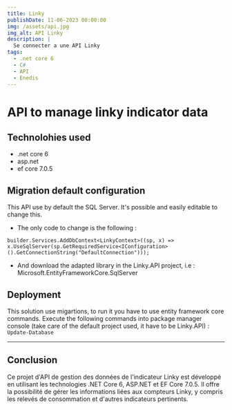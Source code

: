 ```yaml
---
title: Linky
publishDate: 11-06-2023 00:00:00
img: /assets/api.jpg
img_alt: API Linky
description: |
  Se connecter a une API Linky
tags:
  - .net core 6
  - C#
  - API
  - Enedis
---
```


# API to manage linky indicator data

## Technolohies used

- .net core 6
- asp.net
- ef core 7.0.5

## Migration default configuration

This API use by default the SQL Server. It's possible and easily editable to change this.
- The only code to change is the following :

`builder.Services.AddDbContext<LinkyContext>((sp, x) =>
    x.UseSqlServer(sp.GetRequiredService<IConfiguration>().GetConnectionString("DefaultConnection")));`
- And download the adapted library in the Linky.API project, i.e : Microsoft.EntityFrameworkCore.SqlServer

## Deployment

This solution use migartions, to run it you have to use entity framework core commands.
Execute the following commands into package manager console (take care of the default project used, it have to be Linky.API) : `Update-Database`

---

## Conclusion

Ce projet d'API de gestion des données de l'indicateur Linky est développé en utilisant les technologies .NET Core 6, ASP.NET et EF Core 7.0.5. Il offre la possibilité de gérer les informations liées aux compteurs Linky, y compris les relevés de consommation et d'autres indicateurs pertinents.
